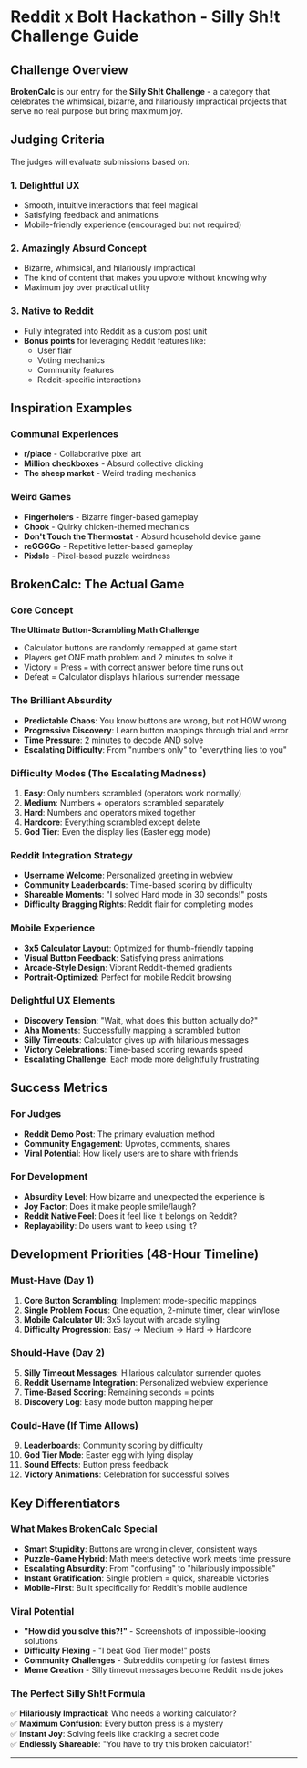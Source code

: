# Reddit x Bolt Hackathon - Silly Sh!t Challenge Guide

## Challenge Overview

**BrokenCalc** is our entry for the **Silly Sh!t Challenge** - a category that celebrates the whimsical, bizarre, and hilariously impractical projects that serve no real purpose but bring maximum joy.

## Judging Criteria

The judges will evaluate submissions based on:

### 1. **Delightful UX** 
- Smooth, intuitive interactions that feel magical
- Satisfying feedback and animations
- Mobile-friendly experience (encouraged but not required)

### 2. **Amazingly Absurd Concept**
- Bizarre, whimsical, and hilariously impractical
- The kind of content that makes you upvote without knowing why
- Maximum joy over practical utility

### 3. **Native to Reddit**
- Fully integrated into Reddit as a custom post unit
- **Bonus points** for leveraging Reddit features like:
  - User flair
  - Voting mechanics
  - Community features
  - Reddit-specific interactions

## Inspiration Examples

### Communal Experiences
- **r/place** - Collaborative pixel art
- **Million checkboxes** - Absurd collective clicking
- **The sheep market** - Weird trading mechanics

### Weird Games
- **Fingerholers** - Bizarre finger-based gameplay
- **Chook** - Quirky chicken-themed mechanics
- **Don't Touch the Thermostat** - Absurd household device game
- **reGGGGo** - Repetitive letter-based gameplay
- **Pixlsle** - Pixel-based puzzle weirdness

## BrokenCalc: The Actual Game

### Core Concept
**The Ultimate Button-Scrambling Math Challenge**
- Calculator buttons are randomly remapped at game start
- Players get ONE math problem and 2 minutes to solve it
- Victory = Press `=` with correct answer before time runs out
- Defeat = Calculator displays hilarious surrender message

### The Brilliant Absurdity
- **Predictable Chaos**: You know buttons are wrong, but not HOW wrong
- **Progressive Discovery**: Learn button mappings through trial and error
- **Time Pressure**: 2 minutes to decode AND solve
- **Escalating Difficulty**: From "numbers only" to "everything lies to you"

### Difficulty Modes (The Escalating Madness)
1. **Easy**: Only numbers scrambled (operators work normally)
2. **Medium**: Numbers + operators scrambled separately  
3. **Hard**: Numbers and operators mixed together
4. **Hardcore**: Everything scrambled except delete
5. **God Tier**: Even the display lies (Easter egg mode)

### Reddit Integration Strategy
- **Username Welcome**: Personalized greeting in webview
- **Community Leaderboards**: Time-based scoring by difficulty
- **Shareable Moments**: "I solved Hard mode in 30 seconds!" posts
- **Difficulty Bragging Rights**: Reddit flair for completing modes

### Mobile Experience
- **3x5 Calculator Layout**: Optimized for thumb-friendly tapping
- **Visual Button Feedback**: Satisfying press animations
- **Arcade-Style Design**: Vibrant Reddit-themed gradients
- **Portrait-Optimized**: Perfect for mobile Reddit browsing

### Delightful UX Elements
- **Discovery Tension**: "Wait, what does this button actually do?"
- **Aha Moments**: Successfully mapping a scrambled button
- **Silly Timeouts**: Calculator gives up with hilarious messages
- **Victory Celebrations**: Time-based scoring rewards speed
- **Escalating Challenge**: Each mode more delightfully frustrating

## Success Metrics

### For Judges
- **Reddit Demo Post**: The primary evaluation method
- **Community Engagement**: Upvotes, comments, shares
- **Viral Potential**: How likely users are to share with friends

### For Development
- **Absurdity Level**: How bizarre and unexpected the experience is
- **Joy Factor**: Does it make people smile/laugh?
- **Reddit Native Feel**: Does it feel like it belongs on Reddit?
- **Replayability**: Do users want to keep using it?

## Development Priorities (48-Hour Timeline)

### Must-Have (Day 1)
1. **Core Button Scrambling**: Implement mode-specific mappings
2. **Single Problem Focus**: One equation, 2-minute timer, clear win/lose
3. **Mobile Calculator UI**: 3x5 layout with arcade styling
4. **Difficulty Progression**: Easy → Medium → Hard → Hardcore

### Should-Have (Day 2) 
5. **Silly Timeout Messages**: Hilarious calculator surrender quotes
6. **Reddit Username Integration**: Personalized webview experience
7. **Time-Based Scoring**: Remaining seconds = points
8. **Discovery Log**: Easy mode button mapping helper

### Could-Have (If Time Allows)
9. **Leaderboards**: Community scoring by difficulty
10. **God Tier Mode**: Easter egg with lying display
11. **Sound Effects**: Button press feedback
12. **Victory Animations**: Celebration for successful solves

## Key Differentiators

### What Makes BrokenCalc Special
- **Smart Stupidity**: Buttons are wrong in clever, consistent ways
- **Puzzle-Game Hybrid**: Math meets detective work meets time pressure  
- **Escalating Absurdity**: From "confusing" to "hilariously impossible"
- **Instant Gratification**: Single problem = quick, shareable victories
- **Mobile-First**: Built specifically for Reddit's mobile audience

### Viral Potential
- **"How did you solve this?!"** - Screenshots of impossible-looking solutions
- **Difficulty Flexing** - "I beat God Tier mode!" posts  
- **Community Challenges** - Subreddits competing for fastest times
- **Meme Creation** - Silly timeout messages become Reddit inside jokes

### The Perfect Silly Sh!t Formula
✅ **Hilariously Impractical**: Who needs a working calculator?  
✅ **Maximum Confusion**: Every button press is a mystery  
✅ **Instant Joy**: Solving feels like cracking a secret code  
✅ **Endlessly Shareable**: "You have to try this broken calculator!"  

---